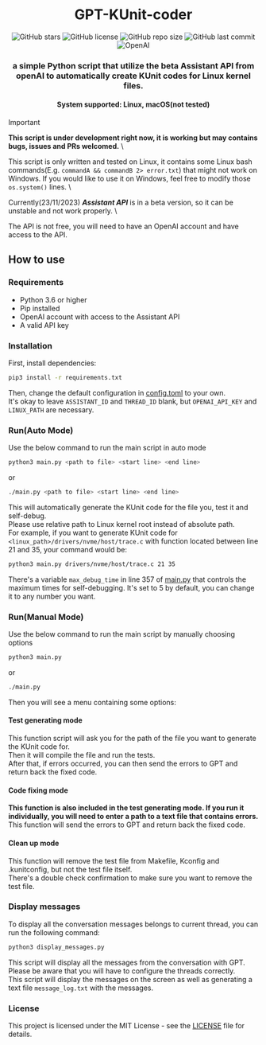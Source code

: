 <h1 align="center">GPT-KUnit-coder</h1>
<p align="center">
    <a href="https://github.com/sahuidhsu/GPT-KUnit-coder/stargazers" style="text-decoration:none" >
        <img src="https://img.shields.io/github/stars/sahuidhsu/GPT-KUnit-coder.svg" alt="GitHub stars"/>
    </a>
    <a href="https://github.com/sahuidhsu/GPT-KUnit-coder/blob/main/LICENSE" style="text-decoration:none" >
        <img src="https://img.shields.io/github/license/sahuidhsu/GPT-KUnit-coder" alt="GitHub license"/>
    </a>
    <img src="https://img.shields.io/github/repo-size/sahuidhsu/GPT-KUnit-coder" alt="GitHub repo size"/>
    <img src="https://img.shields.io/github/last-commit/sahuidhsu/GPT-KUnit-coder" alt="GitHub last commit"/>
    <br>
    <a href="https://platform.openai.com/docs/api-reference/introduction" style="text-decoration:none" >
        <img src="https://img.shields.io/badge/OpenAI-API-00A000?style=for-the-badge&logo=openai" alt="OpenAI"/>
    </a>
</p>
<h3 align="center">a simple Python script that utilize the beta Assistant API from openAI to 
automatically create KUnit codes for Linux kernel files.</h3>
<h4 align="center">System supported: Linux, macOS(not tested) </h4>

> [!IMPORTANT]
> **This script is under development right now, it is working but may contains bugs, issues and PRs welcomed.** \
> 
> This script is only written and tested on Linux, it contains some Linux 
bash commands(E.g. ```commandA && commandB 2> error.txt```) that might not work on Windows. If you would like to use it
on Windows, feel free to modify those ```os.system()``` lines. \
> 
> Currently(23/11/2023) ***Assistant API*** is in a beta version, so it can be unstable and not work properly. \
> 
> The API is not free, you will need to have an OpenAI account and have access to the API.

## How to use
### Requirements
- Python 3.6 or higher
- Pip installed
- OpenAI account with access to the Assistant API
- A valid API key
### Installation
First, install dependencies:
```bash
pip3 install -r requirements.txt
```
Then, change the default configuration in [config.toml](config.toml) to your own. \
It's okay to leave `ASSISTANT_ID` and `THREAD_ID` blank, but `OPENAI_API_KEY` and `LINUX_PATH` are necessary.

### Run(Auto Mode)
Use the below command to run the main script in auto mode
```bash
python3 main.py <path to file> <start line> <end line>
```
or
```bash
./main.py <path to file> <start line> <end line>
```
This will automatically generate the KUnit code for the file you,
test it and self-debug. \
Please use relative path to Linux kernel root instead of absolute path. \
For example, if you want to generate KUnit code for `<linux_path>/drivers/nvme/host/trace.c` with function located 
between line 21 and 35, your command would be:
```bash
python3 main.py drivers/nvme/host/trace.c 21 35
```
There's a variable `max_debug_time` in line 357 of [main.py](main.py) that controls 
the maximum times for self-debugging. It's set to 5 by default, you can change it to any number you want.

### Run(Manual Mode)
Use the below command to run the main script by manually choosing options
```bash
python3 main.py
```
or
```bash
./main.py
```
Then you will see a menu containing some options:
#### Test generating mode
This function script will ask you for the path of the file you want to generate the KUnit code for. \
Then it will compile the file and run the tests. \
After that, if errors occurred, you can then send the errors to GPT and return back the fixed code.
#### Code fixing mode
**This function is also included in the test generating mode. If you run it individually,
you will need to enter a path to a text file that contains errors.** \
This function will send the errors to GPT and return back the fixed code.
#### Clean up mode
This function will remove the test file from Makefile, Kconfig and .kunitconfig, but not the test file itself. \
There's a double check confirmation to make sure you want to remove the test file.

### Display messages
To display all the conversation messages belongs to current thread, you can run the following command:
```bash
python3 display_messages.py
```
This script will display all the messages from the conversation with GPT. \
Please be aware that you will have to configure the threads correctly. \
This script will display the messages on the screen as well as generating a text file `message_log.txt` with the messages.

### License
This project is licensed under the MIT License - see the [LICENSE](LICENSE) file for details.

